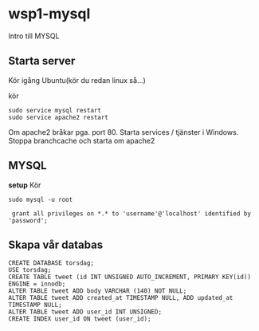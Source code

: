 # wsp1-mysql
Intro till MYSQL

## Starta server

Kör igång Ubuntu(kör du redan linux så...)

kör

    sudo service mysql restart
    sudo service apache2 restart
  
  
Om apache2 bråkar pga. port 80.
Starta services / tjänster i Windows.
Stoppa branchcache och starta om apache2

## MYSQL

**setup**
Kör

    sudo mysql -u root
    
     grant all privileges on *.* to 'username'@'localhost' identified by 'password';

## Skapa vår databas

    CREATE DATABASE torsdag;
    USE torsdag;
    CREATE TABLE tweet (id INT UNSIGNED AUTO_INCREMENT, PRIMARY KEY(id)) ENGINE = innodb;
    ALTER TABLE tweet ADD body VARCHAR (140) NOT NULL;
    ALTER TABLE tweet ADD created_at TIMESTAMP NULL, ADD updated_at TIMESTAMP NULL;
    ALTER TABLE tweet ADD user_id INT UNSIGNED;
    CREATE INDEX user_id ON tweet (user_id);
    
     
